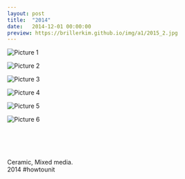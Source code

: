```yaml
---
layout: post
title:  "2014"
date:   2014-12-01 00:00:00
preview: https://brillerkim.github.io/img/a1/2015_2.jpg
---
```


![Picture 1](https://brillerkim.github.io/img/a1/2015_1.jpg)

![Picture 2](https://brillerkim.github.io/img/a1/2015_2.jpg)

![Picture 3](https://brillerkim.github.io/img/a1/2015_3.jpg)

![Picture 4](https://brillerkim.github.io/img/a1/2015_4.jpg)

![Picture 5](https://brillerkim.github.io/img/a1/2015_5.jpg)

![Picture 6](https://brillerkim.github.io/img/a1/2015_7.jpg)

<br>
<br>
<br>
<br>
Ceramic, Mixed media.<br>
2014 #howtounit<br>
<br>
<br>
<br>
<br>
